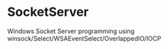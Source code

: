 # SocketServer
Windows Socket Server programming using winsock/Select/WSAEventSelect/OverlappedIO/IOCP
